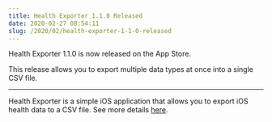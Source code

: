 ```yaml
---
title: Health Exporter 1.1.0 Released
date: 2020-02-27 08:54:11
slug: /2020/02/health-exporter-1-1-0-released
---
```



Health Exporter 1.1.0 is now released on the App Store.

This release allows you to export multiple data types at once into a single CSV file.

---

Health Exporter is a simple iOS application that allows you to export iOS health data to a CSV file. See more details [here](/apps/health-exporter/).